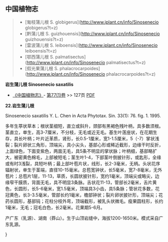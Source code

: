

## 中国植物志

> * [匍枝蒲儿根  S.  globigerus](http://www.iplant.cn/info/Sinosenecio globigerus?t=z)
> * [黔蒲儿根  S.  guizhouensis](http://www.iplant.cn/info/Sinosenecio guizhouensis?t=z)
> * [雷波蒲儿根  S.  leiboensis](http://www.iplant.cn/info/Sinosenecio leiboensis?t=z)
> * [鄂西蒲儿根  S.  palmatisectus](http://www.iplant.cn/info/Sinosenecio palmatisectus?t=z)
> * [假光果蒲儿根  S.  phalacrocarpoides](http://www.iplant.cn/info/Sinosenecio phalacrocarpoides?t=z)

**岩生蒲儿根 Sinosenecio saxatilis**

* [《中国植物志》](http://www.iplant.cn/frps)- [第77(1)卷](http://www.iplant.cn/frps/vol/77(1)) >> 127页 [PDF](http://www.iplant.cn/frps/pdf/77(1)/127a.PDF)

**22.岩生蒲儿根**

Sinosenecio saxatilis Y. L. Chen in Acta Phytotax. Sin. 33(1): 76. fig. 1. 1995.

多年生葶状草本；根状茎细短，直立或斜升，颈部有黑褐色残叶柄，具多数须根。茎直立，单生，高3-7厘米，不分枝，无毛或近无毛。基生叶莲座状，在花期生存，具长叶柄；叶片近革质，肾形，长0.5-1厘米，宽1-1.5厘米，5（-7）掌状浅裂；裂片卵状三角形，顶端尖，具小尖头，基部心形或稀近截形，边缘干时反折，上面绿色，下面变紫色，两面无毛，具5条不明显的掌状脉；叶柄细，基部略扩大，被密黄色棉毛，上部被短毛；茎生叶1-4，下部茎叶倒披针形，或匙形，全缘或有时3浅裂，具短叶柄；最上部叶苞片状，线形，长2-3毫米，无柄。头状花序辐射状，单生于茎端，直径10-15毫米。总苞宽钟状，长5毫米，宽7-8毫米，无外苞片；总苞片1层，11-13，草质，长圆状披针形，宽约1毫米，顶端尖或略尖，边缘窄干膜质，背面无毛，具不明显3条脉。舌状花11-13，管部长2毫米，舌片黄色，长圆形，长5-6毫米，宽1.5毫米，顶端具3小齿，具5条脉；管状花多数，花冠黄色，长3-3.5毫米，管部长约1毫米，檐部钟状；裂片卵状披针形，顶端尖；花药长圆形，基部钝；花柱分枝外弯，顶端截形，被乳头状微毛。瘦果圆柱形，长约1毫米，无毛；冠毛白色，长2毫米。花果期5-6月。

产广东（乳源）、湖南（莽山）。生于山顶岩缝中，海拔1200-1650米。模式采自广东乳源。

}